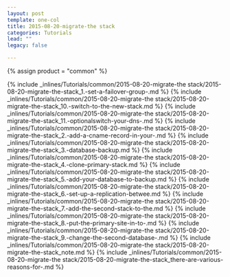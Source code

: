 ```yaml
---
layout: post
template: one-col
title: 2015-08-20-migrate-the stack
categories: Tutorials
lead: ""
legacy: false

---
```

{% assign product = "common" %}

{% include _inlines/Tutorials/common/2015-08-20-migrate-the stack/2015-08-20-migrate-the-stack_1.-set-a-failover-group-.md %}
{% include _inlines/Tutorials/common/2015-08-20-migrate-the stack/2015-08-20-migrate-the-stack_10.-switch-to-the-new-stack.md %}
{% include _inlines/Tutorials/common/2015-08-20-migrate-the stack/2015-08-20-migrate-the-stack_11.-optionalswitch-your-dns-.md %}
{% include _inlines/Tutorials/common/2015-08-20-migrate-the stack/2015-08-20-migrate-the-stack_2.-add-a-cname-record-in-your-.md %}
{% include _inlines/Tutorials/common/2015-08-20-migrate-the stack/2015-08-20-migrate-the-stack_3.-database-backup.md %}
{% include _inlines/Tutorials/common/2015-08-20-migrate-the stack/2015-08-20-migrate-the-stack_4.-clone-primary-stack.md %}
{% include _inlines/Tutorials/common/2015-08-20-migrate-the stack/2015-08-20-migrate-the-stack_5.-add-your-database-to-backup.md %}
{% include _inlines/Tutorials/common/2015-08-20-migrate-the stack/2015-08-20-migrate-the-stack_6.-set-up-a-replication-betwee.md %}
{% include _inlines/Tutorials/common/2015-08-20-migrate-the stack/2015-08-20-migrate-the-stack_7.-add-the-second-stack-to-the.md %}
{% include _inlines/Tutorials/common/2015-08-20-migrate-the stack/2015-08-20-migrate-the-stack_8.-put-the-primary-site-in-to-.md %}
{% include _inlines/Tutorials/common/2015-08-20-migrate-the stack/2015-08-20-migrate-the-stack_9.-change-the-second-database-.md %}
{% include _inlines/Tutorials/common/2015-08-20-migrate-the stack/2015-08-20-migrate-the-stack_note.md %}
{% include _inlines/Tutorials/common/2015-08-20-migrate-the stack/2015-08-20-migrate-the-stack_there-are-various-reasons-for-.md %}
